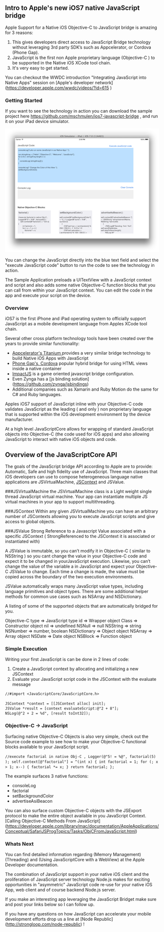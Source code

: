 ## Intro to Apple's new iOS7 native JavaScript bridge


Apple Support for a Native iOS Objective-C to JavaScript bridge is amazing for 3 reasons:

1. This gives developers direct access to JavaScript Bridge technology without leveraging 3rd party SDK’s such as Appcelerator, or Cordova (Phone Gap).
2. JavaScript is the first non Apple proprietary language (Objective-C ) to be supported in the Native iOS XCode tool chain.
3. It's very easy to get started.

You can checkout the WWDC introduction "Integrating JavaScript into Native Apps" session on [Apple's developer network] (https://developer.apple.com/wwdc/videos/?id=615 )

### Getting Started

If you want to see the technology in action you can download the sample project here https://github.com/mschmulen/ios7-javascript-bridge , and run it on your iPad device simulator.

![Image](screenshots/image1.png?raw=true)


You can change the JavaScript directly into the blue text field and select the "execute JavaScript code" button to run the code to see the technology in action.

The Sample Application preloads a UITextView with a JavaScript context and script and also adds some native Objective-C function blocks that you can call from within your JavaScript context.  You can edit the code in the app and execute your script on the device.

### Overview

iOS7 is the first iPhone and iPad operating system to officially support JavaScript as a mobile development language from Apples XCode tool chain.

Several other cross platform technology tools have been created over the years to provide similar functionality:

- [Appcelerator's Titanium ]( http://www.appcelerator.com ) provides a very similar bridge technology to build Native iOS Apps with JavaScript
- [Phone Gap's, Cordova]( http://cordova.apache.org ) popular hybrid bridge for using HTML views inside a native container
- [ImpactJS]( http://cordova.apache.org ) is a game oriented javascript bridge configuration.
- Even Zynga has a [js binding solution] (https://github.com/zynga/jsbindings)
- Additional companies such as Xamarin and Ruby Motion do the same for C# and Ruby languages.  

Apples iOS7 support of JavaScript inline with your Objective-C code validates JavaScript as the leading ( and only ) non proprietary language that is supported within the iOS development environment by the device manufacturer.

At a high level JavaScriptCore allows for wrapping of standard JavaScript objects into Objective-C (the code used for iOS apps) and also allowing JavaScript to interact with native iOS objects and code.

## Overview of the JavaScriptCore API

The goals of the JavaScript bridge API according to Apple are to provide: Automatic, Safe and high fidelity use of JavaScript.  Three main classes that iOS developers can use to compose heterogeneous language native applications are JSVirtualMachine, [JSContext](https://developer.apple.com/library/mac/documentation/JavaScriptCore/Reference/JSContextRef_header_reference/Reference/reference.html#//apple_ref/doc/uid/TP40011494) and JSValue.

###JSVirtualMachine
the JSVirtualMachine class is a Light weight single thread JavaScript virtual machine.  Your app can instantiate multiple JS virtual machines in your app to support multithreading.

###JSContext
Within any given JSVirtualMachine you can have an arbitrary number of JSContexts allowing you to execute JavaScript scripts and give access to global objects.

###JSValue
	Strong Reference to a Javascript Value associated with a specific JSContext ( StrongReferenced to the JSContext it is associated or instantiated with)

A JSValue is immutable, so you can’t modify it in Objective-C ( similar to NSString ) so you cant change the value in your Objective-C code and expect it to be changed in yourJavaScript execution. Likewise, you can’t change the value of the variable a in JavaScript and expect your Objective-C JSValue to change. Each time a change is made, the value must be copied across the boundary of the two execution environments.

JSValue automatically wraps many JavaScript value types, including language primitives and object types.  There are some additional helper methods for common use cases such as NSArray and NSDictionary.

A listing of some of the supported objects that are automatically bridged for you.

Objective-C type => JavaScript type
id => Wrapper object 
Class => Constructor object
nil => undefined
NSNull => null
NSString => string
NSNumber => number, boolean
NSDictionary => Object object
NSArray => Array object
NSDate  => Date object
NSBlock => Function object

### Simple Execution

Writing your first JavaScript is can be done in 2 lines of code:
1. Create a JavaScript context by allocating and initializing a new JSContext
2. Evaluate your JavaScript script code in the JSContext with the evaluate message

```objc
//#import <JavaScriptCore/JavaScriptCore.h>

JSContext *context = [[JSContext alloc] init];
JSValue *result = [context evaluateScript:@"2 + 8"];
NSLog(@"2 + 2 = %d", [result toInt32]);
```

### Objective-C → JavaScript

Surfacing native Objective-C Objects is also very simple, check out the Source code example to see how to make your Objective-C functional blocks available to your JavaScript script.

`
//execute factorial in native Obj-C , Logger(@"5! = %@", factorial(5) );
    self.context[@"factorial"] = ^(int x) {
        int factorial = 1;
        for (; x > 1; x--) {
            factorial *= x;
        }
        return factorial;
    };
`

The example surfaces 3 native functions:
- consoleLog
- factorial
- setBackgroundColor
- advertiseAsiBeacon

You can also surface custom Objective-C objects with the JSExport protocol to make the entire object available in you JavaScript Context.[Calling Objective-C Methods From JavaScript] (https://developer.apple.com/library/mac/documentation/AppleApplications/Conceptual/SafariJSProgTopics/Tasks/ObjCFromJavaScript.html)

### Whats Next

You can find detailed information regarding (Memory Management) (Threading) and (Using JavaScriptCore with a WebView) at the Apple Developer documentation.

The combination of JavaScript support in your native iOS client and the proliferation of JavaScript server technology Node.js makes for exciting opportunities in "asymmetric" JavaScript code re-use for your native iOS App, web client and of course backend Node.js server.

If you make an interesting app leveraging the JavaScript Bridget make sure and post your links below so I can follow up.

If you have any questions on how JavaScript can accelerate your mobile development efforts drop us a line at [Node Republic] (http://strongloop.com/node-republic) !









